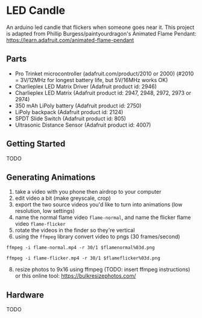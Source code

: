 # LED Candle
An arduino led candle that flickers when someone goes near it. This project is adapted from Phillip Burgess/paintyourdragon's Animated Flame Pendant:
https://learn.adafruit.com/animated-flame-pendant

## Parts
- Pro Trinket microcontroller (adafruit.com/product/2010 or 2000) (#2010 = 3V/12MHz for longest battery life, but 5V/16MHz works OK)
- Charlieplex LED Matrix Driver (Adafruit product id: 2946)
- Charlieplex LED Matrix (Adafruit product id: 2947, 2948, 2972, 2973 or 2974)
- 350 mAh LiPoly battery (Adafruit product id: 2750)
- LiPoly backpack (Adafruit product id: 2124)
- SPDT Slide Switch (Adafruit product id: 805)
- Ultrasonic Distance Sensor (Adafruit product id: 4007)


## Getting Started
TODO


## Generating Animations
1) take a video with you phone then airdrop to your computer
2) edit video a bit (make greyscale, crop)
4) export the two source videos you'd like to turn into animations (low resolution, low settings)
5) name the normal flame video `flame-normal`, and name the flicker flame video `flame-flicker`
6) rotate the videos in the finder so they're vertical
7) using the `ffmpeg` library convert video to pngs (30 frames/second)
```
ffmpeg -i flame-normal.mp4 -r 30/1 $flamenormal%03d.png
```
```
ffmpeg -i flame-flicker.mp4 -r 30/1 $flameflicker%03d.png
```
8) resize photos to 9x16 using ffmpeg (TODO: insert ffmpeg instructions) or this online tool: https://bulkresizephotos.com/


## Hardware
TODO
